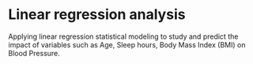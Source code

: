 # Linear regression analysis

Applying linear regression statistical modeling to study and predict the impact of variables such as Age, Sleep hours, Body Mass Index (BMI) on Blood Pressure. 


